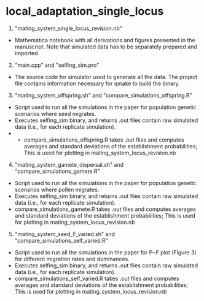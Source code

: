 # local_adaptation_single_locus
1. "mating_system_single_locus_revision.nb"
* Mathematica notebook with all derivations and figures presented in the manuscript. Note that simulated data has to be separately prepared and imported.

2. "main.cpp" and "selfing_sim.pro"
* The source code for simulator used to generate all the data. The project file contains information necessary for qmake to build the binary.

3. "mating_system_offspring.sh" and "compare_simulations_offspring.R"
* Script used to run all the simulations in the paper for population genetic scenarios where seed migrates. 
* Executes selfing_sim binary, and returns .out files contain raw simulated data (i.e., for each replicate simulation).
* * compare_simulations_offspring.R takes .out files and computes averages and standard deviations of the establishment probabilities; This is used for plotting in mating_system_locus_revision.nb

4. "mating_system_gamete_dispersal.sh" and "compare_simulations_gamete.R"
* Script used to run all the simulations in the paper for population genetic scenarios where pollen migrates. 
* Executes selfing_sim binary, and returns .out files contain raw simulated data (i.e., for each replicate simulation).
* compare_simulations_gamete.R takes .out files and computes averages and standard deviations of the establishment probabilities; This is used for plotting in mating_system_locus_revision.nb

5. "mating_system_seed_F_varied.sh" and "compare_simulations_self_varied.R"
* Script used to run all the simulations in the paper for P~F plot (Figure 3) for different migration rates and dominances. 
* Executes selfing_sim binary, and returns .out files contain raw simulated data (i.e., for each replicate simulation).
* compare_simulations_self_varied.R takes .out files and computes averages and standard deviations of the establishment probabilities; This is used for plotting in mating_system_locus_revision.nb
